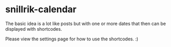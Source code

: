 # snillrik-calendar
 
The basic idea is a lot like posts but with one or more dates that then can be displayed with shortcodes. 

Please view the settings page for how to use the shortcodes. :)